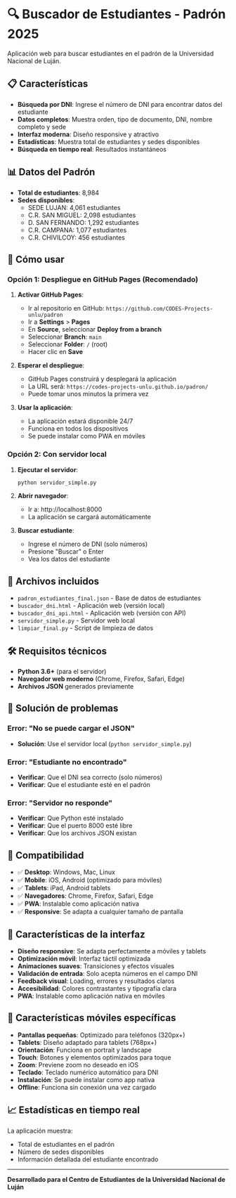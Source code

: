 # 🔍 Buscador de Estudiantes - Padrón 2025

Aplicación web para buscar estudiantes en el padrón de la Universidad Nacional de Luján.

## 📋 Características

- **Búsqueda por DNI**: Ingrese el número de DNI para encontrar datos del estudiante
- **Datos completos**: Muestra orden, tipo de documento, DNI, nombre completo y sede
- **Interfaz moderna**: Diseño responsive y atractivo
- **Estadísticas**: Muestra total de estudiantes y sedes disponibles
- **Búsqueda en tiempo real**: Resultados instantáneos

## 📊 Datos del Padrón

- **Total de estudiantes**: 8,984
- **Sedes disponibles**:
  - SEDE LUJAN: 4,061 estudiantes
  - C.R. SAN MIGUEL: 2,098 estudiantes
  - D. SAN FERNANDO: 1,292 estudiantes
  - C.R. CAMPANA: 1,077 estudiantes
  - C.R. CHIVILCOY: 456 estudiantes

## 🚀 Cómo usar

### Opción 1: Despliegue en GitHub Pages (Recomendado)

1. **Activar GitHub Pages**:
   - Ir al repositorio en GitHub: `https://github.com/CODES-Projects-unlu/padron`
   - Ir a **Settings** > **Pages**
   - En **Source**, seleccionar **Deploy from a branch**
   - Seleccionar **Branch**: `main`
   - Seleccionar **Folder**: `/` (root)
   - Hacer clic en **Save**

2. **Esperar el despliegue**:
   - GitHub Pages construirá y desplegará la aplicación
   - La URL será: `https://codes-projects-unlu.github.io/padron/`
   - Puede tomar unos minutos la primera vez

3. **Usar la aplicación**:
   - La aplicación estará disponible 24/7
   - Funciona en todos los dispositivos
   - Se puede instalar como PWA en móviles

### Opción 2: Con servidor local

1. **Ejecutar el servidor**:
   ```bash
   python servidor_simple.py
   ```

2. **Abrir navegador**:
   - Ir a: http://localhost:8000
   - La aplicación se cargará automáticamente

3. **Buscar estudiante**:
   - Ingrese el número de DNI (solo números)
   - Presione "Buscar" o Enter
   - Vea los datos del estudiante

## 📁 Archivos incluidos

- `padron_estudiantes_final.json` - Base de datos de estudiantes
- `buscador_dni.html` - Aplicación web (versión local)
- `buscador_dni_api.html` - Aplicación web (versión con API)
- `servidor_simple.py` - Servidor web local
- `limpiar_final.py` - Script de limpieza de datos

## 🛠️ Requisitos técnicos

- **Python 3.6+** (para el servidor)
- **Navegador web moderno** (Chrome, Firefox, Safari, Edge)
- **Archivos JSON** generados previamente

## 🔧 Solución de problemas

### Error: "No se puede cargar el JSON"
- **Solución**: Use el servidor local (`python servidor_simple.py`)

### Error: "Estudiante no encontrado"
- **Verificar**: Que el DNI sea correcto (solo números)
- **Verificar**: Que el estudiante esté en el padrón

### Error: "Servidor no responde"
- **Verificar**: Que Python esté instalado
- **Verificar**: Que el puerto 8000 esté libre
- **Verificar**: Que los archivos JSON existan

## 📱 Compatibilidad

- ✅ **Desktop**: Windows, Mac, Linux
- ✅ **Mobile**: iOS, Android (optimizado para móviles)
- ✅ **Tablets**: iPad, Android tablets
- ✅ **Navegadores**: Chrome, Firefox, Safari, Edge
- ✅ **PWA**: Instalable como aplicación nativa
- ✅ **Responsive**: Se adapta a cualquier tamaño de pantalla

## 🎨 Características de la interfaz

- **Diseño responsive**: Se adapta perfectamente a móviles y tablets
- **Optimización móvil**: Interfaz táctil optimizada
- **Animaciones suaves**: Transiciones y efectos visuales
- **Validación de entrada**: Solo acepta números en el campo DNI
- **Feedback visual**: Loading, errores y resultados claros
- **Accesibilidad**: Colores contrastantes y tipografía clara
- **PWA**: Instalable como aplicación nativa en móviles

## 📱 Características móviles específicas

- **Pantallas pequeñas**: Optimizado para teléfonos (320px+)
- **Tablets**: Diseño adaptado para tablets (768px+)
- **Orientación**: Funciona en portrait y landscape
- **Touch**: Botones y elementos optimizados para toque
- **Zoom**: Previene zoom no deseado en iOS
- **Teclado**: Teclado numérico automático para DNI
- **Instalación**: Se puede instalar como app nativa
- **Offline**: Funciona sin conexión una vez cargado

## 📈 Estadísticas en tiempo real

La aplicación muestra:
- Total de estudiantes en el padrón
- Número de sedes disponibles
- Información detallada del estudiante encontrado

---

**Desarrollado para el Centro de Estudiantes de la Universidad Nacional de Luján**
